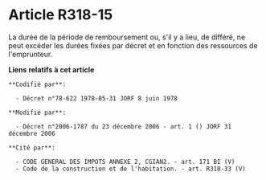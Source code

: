 # Article R318-15

La durée de la période de remboursement ou, s'il y a lieu, de différé, ne peut excéder les durées fixées par décret et en
fonction des ressources de l'emprunteur.

**Liens relatifs à cet article**

	**Codifié par**:

	  - Décret n°78-622 1978-05-31 JORF 8 juin 1978

	**Modifié par**:

	  - Décret n°2006-1787 du 23 décembre 2006 - art. 1 () JORF 31 décembre 2006

	**Cité par**:

	  - CODE GENERAL DES IMPOTS ANNEXE 2, CGIAN2. - art. 171 BI (V)
	  - Code de la construction et de l'habitation. - art. R318-33 (V)
